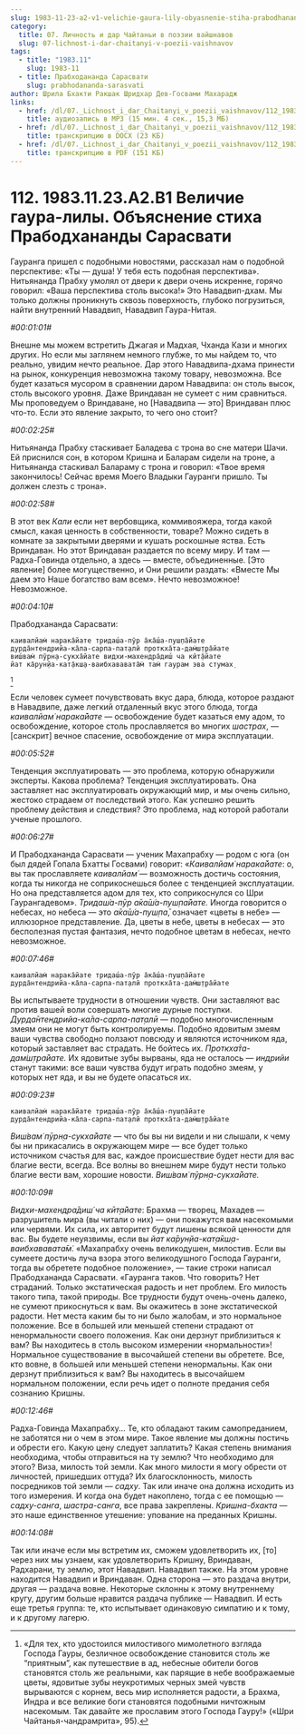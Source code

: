 ```yaml
---
slug: 1983-11-23-a2-v1-velichie-gaura-lily-obyasnenie-stiha-prabodhanandy-sarasvati
category:
  title: 07. Личность и дар Чайтаньи в поэзии вайшнавов
  slug: 07-lichnost-i-dar-chaitanyi-v-poezii-vaishnavov
tags:
  - title: "1983.11"
    slug: 1983-11
  - title: Прабходананда Сарасвати
    slug: prabhodananda-sarasvati
author: Шрила Бхакти Ракшак Шридхар Дев-Госвами Махарадж
links:
  - href: /dl/07._Lichnost_i_dar_Chaitanyi_v_poezii_vaishnavov/112_1983.11.23.A2.B1_SridharMj_Velichie_gaura-lily___Objasnenie_stiha_Prabodhanandy_Sarasvati.mp3
    title: аудиозапись в MP3 (15 мин. 4 сек., 15,3 МБ)
  - href: /dl/07._Lichnost_i_dar_Chaitanyi_v_poezii_vaishnavov/112_1983.11.23.A2.B1_SridharMj_Velichie_gaura-lily___Objasnenie_stiha_Prabodhanandy_Sarasvati.docx
    title: транскрипцию в DOCX (23 КБ)
  - href: /dl/07._Lichnost_i_dar_Chaitanyi_v_poezii_vaishnavov/112_1983.11.23.A2.B1_SridharMj_Velichie_gaura-lily___Objasnenie_stiha_Prabodhanandy_Sarasvati.pdf
    title: транскрипцию в PDF (151 КБ)
---
```


# 112. 1983.11.23.А2.В1 Величие гаура-лилы. Объяснение стиха Прабодхананды Сарасвати

Гауранга пришел с подобными новостями, рассказал нам о подобной перспективе: «Ты — душа! У тебя есть подобная перспектива». Нитьянанда Прабху умолял от двери к двери очень искренне, горячо говорил: «Ваша перспектива столь высока!» Это Навадвип-дхам. Мы только должны проникнуть сквозь поверхность, глубоко погрузиться, найти внутренний Навадвип, Навадвип Гаура-Нитая.

*#00:01:01#*

Внешне мы можем встретить Джагая и Мадхая, Чханда Кази и многих других. Но если мы заглянем немного глубже, то мы найдем то, что реально, увидим нечто реальное. Дар этого Навадвипа-дхама принести на рынок, конкуренция невозможна такому товару, невозможна. Все будет казаться мусором в сравнении даром Навадвипа: он столь высок, столь высокого уровня. Даже Вриндаван не сумеет с ним сравниться. Мы проповедуем о Вриндаване, но [Навадвипа — это] Вриндаван плюс что-то. Если это явление закрыто, то чего оно стоит?

*#00:02:25#*

Нитьянанда Прабху стаскивает Баладева с трона во сне матери Шачи. Ей приснился сон, в котором Кришна и Баларам сидели на троне, а Нитьянанда стаскивал Балараму с трона и говорил: «Твое время закончилось! Сейчас время Моего Владыки Гауранги пришло. Ты должен слезть с трона».

*#00:02:58#*

В этот век *Кали* если нет вербовщика, коммивояжера, тогда какой смысл, какая ценность в собственности, товаре? Можно сидеть в комнате за закрытыми дверями и кушать роскошные яства. Есть Вриндаван. Но этот Вриндаван раздается по всему миру. И там — Радха-Говинда отдельно, а здесь — вместе, объединенные. [Это явление] более могущественно, и Они решили раздать: «Вместе Мы даем это Наше богатство вам всем». Нечто невозможное! Невозможное.

*#00:04:10#*

Прабодхананда Сарасвати:

    каивалйам̇ нарака̄йате тридаш́а-пӯр а̄ка̄ш́а-пуш̣па̄йате
    дурда̄нтендрийа-ка̄ла-сарпа-пат̣алӣ проткха̄та-дам̇ш̣т̣ра̄йате
    виш́вам̇ пӯрн̣а-сукха̄йате видхи-махендра̄диш́ ча кӣт̣а̄йате
    йат ка̄рун̣йа-кат̣а̄кш̣а-ваибхававата̄м̇ там̇ гаурам эва стумах̣
[^_ftn1]

Если человек сумеет почувствовать вкус дара, блюда, которое раздают в Навадвипе, даже легкий отдаленный вкус этого блюда, тогда *каивалйам̇ нарака̄йате* — освобождение будет казаться ему адом, то освобождение, которое столь прославляется во многих *шастрах*, — [санскрит] вечное спасение, освобождение от мира эксплуатации.

*#00:05:52#*

Тенденция эксплуатировать — это проблема, которую обнаружили эксперты. Какова проблема? Тенденция эксплуатировать. Она заставляет нас эксплуатировать окружающий мир, и мы очень сильно, жестоко страдаем от последствий этого. Как успешно решить проблему действия и следствия? Это проблема, над которой работали ученые прошлого.

*#00:06:27#*

И Прабодхананда Сарасвати — ученик Махапрабху — родом с юга (он был дядей Гопала Бхатты Госвами) говорит: «*Каивалйам̇ нарака̄йате*: о, вы так прославляете *каивалйам̇* — возможность достичь состояния, когда ты никогда не соприкоснешься более с тенденцией эксплуатации. Но она представляется адом для тех, кто соприкоснулся со Шри Гаурангадевом». *Тридаш́а-пӯр а̄ка̄ш́а-пуш̣па̄йате.* Иногда говорится о небесах, но небеса — это *а̄ка̄ш́а-пуш̣па̄*, означает «цветы в небе» — иллюзорное представление. Да, цветы в небе, цветы в небесах — это бесполезная пустая фантазия, нечто подобное цветам в небесах, нечто невозможное.

*#00:07:46#*

    каивалйам̇ нарака̄йате тридаш́а-пӯр а̄ка̄ш́а-пуш̣па̄йате
    дурда̄нтендрийа-ка̄ла-сарпа-пат̣алӣ проткха̄та-дам̇ш̣т̣ра̄йате

Вы испытываете трудности в отношении чувств. Они заставляют вас против вашей воли совершать многие дурные поступки. *Дурда̄нтендрийа-ка̄ла-сарпа-пат̣алӣ* — подобно многочисленным змеям они не могут быть контролируемы. Подобно ядовитым змеям ваши чувства свободно ползают повсюду и являются источником яда, который заставляет вас страдать. Не бойтесь их. *Проткха̄та-дам̇ш̣т̣ра̄йате.* Их ядовитые зубы вырваны, яда не осталось — *индрийи* станут такими: все ваши чувства будут играть подобно змеям, у которых нет яда, и вы не будете опасаться их.

*#00:09:23#*

    каивалйам̇ нарака̄йате тридаш́а-пӯр а̄ка̄ш́а-пуш̣па̄йате
    дурда̄нтендрийа-ка̄ла-сарпа-пат̣алӣ проткха̄та-дам̇ш̣т̣ра̄йате

*Виш́вам̇ пӯрн̣а-сукха̄йате* — что бы вы ни видели и ни слышали, к чему бы ни прикасались в окружающем мире — все будет только источником счастья для вас, каждое происшествие будет нести для вас благие вести, всегда. Все волны во внешнем мире будут нести только благие вести вам, хорошие новости. *Виш́вам̇ пӯрн̣а-сукха̄йате.*

*#00:10:09#*

*Видхи-махендра̄диш́ ча кӣт̣а̄йате*: Брахма — творец, Махадев — разрушитель мира (вы читали о них) — они покажутся вам насекомыми или червями. Их сила, их авторитет будут лишены всякой ценности для вас. Вы будете неуязвимы, если вы *йат ка̄рун̣йа-кат̣а̄кш̣а-ваибхававата̄м̇*. «Махапрабху очень великодушен, милостив. Если вы сумеете достичь луча взора этого великодушного Господа Гауранги, тогда вы обретете подобное положение», — такие строки написал Прабодхананда Сарасвати. «Гауранга таков. Что говорить? Нет страданий. Только экстатическая радость и нет проблем. Его милость такого типа, такой природы. Все трудности будут очень-очень далеко, не сумеют прикоснуться к вам. Вы окажитесь в зоне экстатической радости. Нет места каким бы то ни было жалобам, и это нормальное положение. Все в большей или меньшей степени страдают от ненормальности своего положения. Как они дерзнут приблизиться к вам? Вы находитесь в столь высоком измерении «нормальности»! Нормальное существование в высочайшей степени вы обретете. Все, кто вовне, в большей или меньшей степени ненормальны. Как они дерзнут приблизиться к вам? Вы находитесь в высочайшем нормальном положении, если речь идет о полноте предания себя сознанию Кришны.

*#00:12:46#*

Радха-Говинда Махапрабху… Те, кто обладают таким самопреданием, не заботятся ни о чем в этом мире. Такое явление мы должны постичь и обрести его. Какую цену следует заплатить? Какая степень внимания необходима, чтобы отправиться на ту землю? Что необходимо для этого? Виза, милость той земли. Как много милости я могу обрести от личностей, пришедших оттуда? Их благосклонность, милость посредников той земли — *садху*. Так или иначе она должна исходить из того измерения. И когда она будет накоплено, тогда с ее помощью — *садху-санга*, *шастра-санга*, все права закреплены. *Кришна-бхакта* — это наше единственное утешение: упование на преданных Кришны.

*#00:14:08#*

Так или иначе если мы встретим их, сможем удовлетворить их, [то] через них мы узнаем, как удовлетворить Кришну, Вриндаван, Радхарани, ту землю, этот Навадвип. Навадвип также. На этом уровне находится Навадвип и Вриндаван. Одна сторона — это раздача внутри, другая — раздача вовне. Некоторые склонны к этому внутреннему кругу, другим больше нравится раздача публике — Навадвип. И есть еще третья группа: те, кто испытывает одинаковую симпатию и к тому, и к другому лагерю.



[^_ftn1]: «Для тех, кто удостоился милостивого мимолетного взгляда Господа Гауры, безличное освобождение становится столь же “приятным”, как путешествие в ад, небесные обители богов становятся столь же реальными, как парящие в небе воображаемые цветы, ядовитые зубы неукротимых черных змей чувств вырываются с корнем, весь мир исполняется радости, а Брахма, Индра и все великие боги становятся подобными ничтожным насекомым. Так давайте же прославим этого Господа Гауру!» («Шри Чайтанья-чандрамрита», 95).

